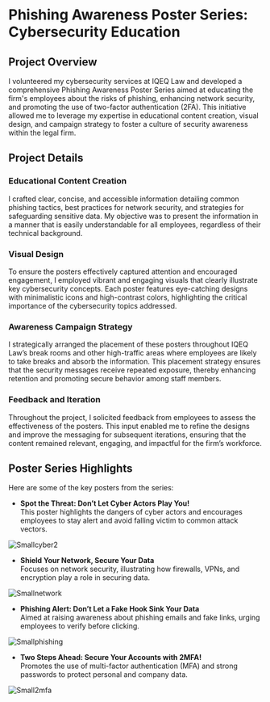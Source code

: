 # Phishing Awareness Poster Series: Cybersecurity Education

## Project Overview
I volunteered my cybersecurity services at IQEQ Law and developed a comprehensive Phishing Awareness Poster Series aimed at educating the firm's employees about the risks of phishing, enhancing network security, and promoting the use of two-factor authentication (2FA). This initiative allowed me to leverage my expertise in educational content creation, visual design, and campaign strategy to foster a culture of security awareness within the legal firm.

## Project Details

### Educational Content Creation
I crafted clear, concise, and accessible information detailing common phishing tactics, best practices for network security, and strategies for safeguarding sensitive data. My objective was to present the information in a manner that is easily understandable for all employees, regardless of their technical background.

### Visual Design
To ensure the posters effectively captured attention and encouraged engagement, I employed vibrant and engaging visuals that clearly illustrate key cybersecurity concepts. Each poster features eye-catching designs with minimalistic icons and high-contrast colors, highlighting the critical importance of the cybersecurity topics addressed.

### Awareness Campaign Strategy
I strategically arranged the placement of these posters throughout IQEQ Law’s break rooms and other high-traffic areas where employees are likely to take breaks and absorb the information. This placement strategy ensures that the security messages receive repeated exposure, thereby enhancing retention and promoting secure behavior among staff members.

### Feedback and Iteration
Throughout the project, I solicited feedback from employees to assess the effectiveness of the posters. This input enabled me to refine the designs and improve the messaging for subsequent iterations, ensuring that the content remained relevant, engaging, and impactful for the firm’s workforce.

## Poster Series Highlights
Here are some of the key posters from the series:

- **Spot the Threat: Don’t Let Cyber Actors Play You!**  
  This poster highlights the dangers of cyber actors and encourages employees to stay alert and avoid falling victim to common attack vectors.

![Smallcyber2](https://github.com/user-attachments/assets/af6ed6ae-db73-45eb-acec-4e95851891dd)

- **Shield Your Network, Secure Your Data**  
  Focuses on network security, illustrating how firewalls, VPNs, and encryption play a role in securing data.
  
![Smallnetwork](https://github.com/user-attachments/assets/4de479fa-60d9-406d-b7ae-675fc4eb7784)


- **Phishing Alert: Don’t Let a Fake Hook Sink Your Data**  
  Aimed at raising awareness about phishing emails and fake links, urging employees to verify before clicking.
  
![Smallphishing](https://github.com/user-attachments/assets/23a4fd4c-0531-4635-b459-e0d53d10f1ba)


- **Two Steps Ahead: Secure Your Accounts with 2MFA!**  
  Promotes the use of multi-factor authentication (MFA) and strong passwords to protect personal and company data.
  
![Small2mfa](https://github.com/user-attachments/assets/0c7a4ec9-0e71-4cff-9b58-b4c3cc7490d9)

